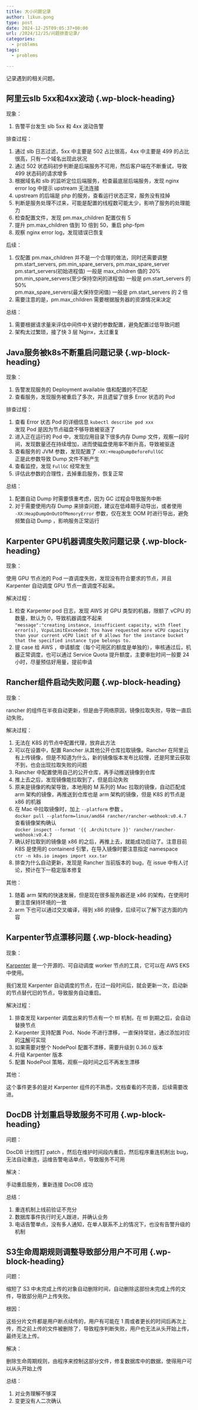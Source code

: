 ```yaml
---
title: 大小问题记录
author: likun.gong
type: post
date: 2024-12-25T09:05:37+00:00
url: /2024/12/25/问题排查记录/
categories:
  - problems
tags:
  - problems

---
```

记录遇到的相关问题。

## 阿里云slb 5xx和4xx波动 {.wp-block-heading}

现象：

<ol class="wp-block-list">
  <li>
    告警平台发生 slb 5xx 和 4xx 波动告警
  </li>
</ol>

排查过程：

<ol class="wp-block-list">
  <li>
    通过 slb 日志过滤，5xx 中主要是 502 占比很高，4xx 中主要是 499 的占比很高，只有一个域名出现此状况
  </li>
  <li>
    通过 502 状态码初步判断是后端服务不可用，然后客户端在不断重试，导致 499 状态码的请求增多
  </li>
  <li>
    根据域名和 slb 的监听定位后端服务，检查最底层后端服务，发现 nginx error log 中提示 upstream 无法连接
  </li>
  <li>
    upstream 的后端是 php 的服务，查看运行状态正常，服务没有挂掉
  </li>
  <li>
    判断是服务处理不过来，可能是配置的线程数可能太少，影响了服务的处理能力
  </li>
  <li>
    检查配置文件，发现 pm.max_children 配置仅有 5
  </li>
  <li>
    提升 pm.max_children 值到 10 倍到 50，重启 php-fpm
  </li>
  <li>
    观察 nginx error log，发现错误已恢复
  </li>
</ol>

后续：

<ol class="wp-block-list">
  <li>
    仅配置 pm.max_children 并不是一个合理的做法，同时还需要调整 pm.start_servers, pm.min_spare_servers, pm.max_spare_server<br />pm.start_servers(初始进程值) 一般是 max_children 值的 20%<br />pm.min_spare_servers(至少保持空闲的进程值) 一般是 pm.start_servers 的 50%<br />pm.max_spare_servers(最大保持空闲值) 一般是 pm.start_servers 的 2 倍
  </li>
  <li>
    需要注意的是，pm.max_children 需要根据服务器的资源情况来决定
  </li>
</ol>

总结：

<ol class="wp-block-list">
  <li>
    需要根据请求量来评估中间件中关键的参数配置，避免配置过低导致问题
  </li>
  <li>
    架构太过繁琐，接了快 3 层 Nginx，太过重复
  </li>
</ol>

## Java服务被k8s不断重启问题记录 {.wp-block-heading}

现象：

<ol class="wp-block-list">
  <li>
    告警发现服务的 Deployment available 值和配置的不匹配
  </li>
  <li>
    查看服务，发现服务被重启了多次，并且遗留了很多 Error 状态的 Pod
  </li>
</ol>

排查过程：

<ol class="wp-block-list">
  <li>
    查看 Error 状态 Pod 的详细信息 <code>kubectl describe pod xxx</code><br />发现 Pod 是因为节点磁盘不够导致被驱逐了
  </li>
  <li>
    进入正在运行的 Pod 中，发现应用目录下很多内存 Dump 文件，观察一段时间，发现数量还在持续增加，进而使磁盘使用率不断升高，导致被驱逐
  </li>
  <li>
    查看服务的 JVM 参数，发现配置了 <code>-XX:+HeapDumpBeforeFullGC</code><br />正是此参数导致 Dump 文件不断产生
  </li>
  <li>
    查看监控，发现 <code>FullGC</code> 经常发生
  </li>
  <li>
    评估此参数的合理性，去掉重启服务，恢复正常
  </li>
</ol>

总结：

<ol class="wp-block-list">
  <li>
    配置自动 Dump 时需要慎重考虑，因为 GC 过程会导致服务中断
  </li>
  <li>
    对于需要使用内存 Dump 来排查问题，建议在低峰期手动导出，或者使用 <br /><code>-XX:HeapDumpOnOutOfMemoryError</code> 参数，仅在发生 OOM 时进行导出，避免频繁自动 Dump ，影响服务正常运行
  </li>
</ol>

## Karpenter GPU机器调度失败问题记录 {.wp-block-heading}

现象：

使用 GPU 节点池的 Pod 一直调度失败，发现没有符合要求的节点，并且 Karpenter 自动调度 GPU 节点一直调度不起来。

解决过程：

<ol class="wp-block-list">
  <li>
    检查 Karpenter pod 日志，发现 AWS 对 GPU 类型的机器，限额了 vCPU 的数量，默认为 0，导致机器调度不起来<br /><code>"message":"creating instance, insufficient capacity, with fleet error(s), VcpuLimitExceeded: You have requested more vCPU capacity than your current vCPU limit of 0 allows for the instance bucket that the specified instance type belongs to.</code>
  </li>
  <li>
    提 case 给 AWS ，申请额度（每个可用区的额度是单独的），审核通过后，机器正常调度，也可以通过 Service Quota 提升额度，主要审批时间一般要 24 小时，尽量预估好用量，提前申请
  </li>
</ol>

## Rancher组件启动失败问题 {.wp-block-heading}

现象：

rancher 的组件在半夜自动更新，但是由于网络原因，镜像拉取失败，导致一直启动失败。

解决过程：

<ol class="wp-block-list">
  <li>
    无法在 K8S 的节点中配置代理，放弃此方法
  </li>
  <li>
    可以在设置中，配置 Rancher 从其他公开仓库拉取镜像。Rancher 在阿里云有上传镜像，但是不知道为什么，新的镜像版本发布比较慢，还是阿里云获取不到，也会出现拉取失败的问题
  </li>
  <li>
    Rancher 中配置使用自己的公开仓库，再手动推送镜像到仓库
  </li>
  <li>
    推上去之后，发现镜像能拉取到了，但是启动失败
  </li>
  <li>
    原来是镜像的构架导致，本地用的 M 系列的 Mac 拉取的镜像，自动匹配成 arm 架构的镜像，再推送到仓库也是 arm 架构的镜像，但是 K8S 的节点是 x86 的机器
  </li>
  <li>
    在 Mac 中拉取镜像时，加上 <code>--platform</code> 参数 。<br /><code>docker pull --platform=linux/amd64 rancher/rancher-webhook:v0.4.7</code> <br />查看镜像架构确认<br /><code>docker inspect --format '{{ .Architcture }}' rancher/rancher-webhook:v0.4.7</code>
  </li>
  <li>
    确认好拉取到的镜像是 x86 的之后，再推上去，就能成功启动了。注意目前 K8S 是使用的 containerd 引擎，在导入镜像时要注意指定 namespace<br /><code>ctr -n k8s.io images import xxx.tar</code>
  </li>
  <li>
    排查为什么自动更新，发现是 Rancher 当前版本的 bug，在 issue 中有人讨论，预计在下一稳定版本修复
  </li>
</ol>

其他：

<ol class="wp-block-list">
  <li>
    随着 arm 架构的快速发展，但是现在很多服务器还是 x86 的架构，在使用时要注意保持环境的一致
  </li>
  <li>
    arm 下也可以通过交叉编译，得到 x86 的镜像，后续可以了解下这方面的内容
  </li>
</ol>

## Karpenter节点漂移问题 {.wp-block-heading}

现象：

[Karpenter][1] 是一个开源的、可自动调度 worker 节点的工具，它可以在 AWS EKS 中使用。

我们发现 Karpenter 自动调度的节点，在过一段时间后，就会更新一次，启动新的节点替代旧的节点，导致服务自动重启。

解决过程：

<ol class="wp-block-list">
  <li>
    排查发现 karpenter 调度出来的节点有一个 ttl 机制，在 ttl 到期之后，会自动替换节点
  </li>
  <li>
    Karpenter 支持配置 Pod、Node 不进行漂移，一直保持常驻，通过添加对应的<a href="https://karpenter.sh/docs/concepts/disruption/#controls">注解</a>可实现
  </li>
  <li>
    如果需要对整个 NodePool 配置不漂移，需要升级到 0.36.0 版本
  </li>
  <li>
    升级 Karpenter 版本
  </li>
  <li>
    配置 NodePool 策略，观察一段时间之后不再发生漂移
  </li>
</ol>

其他：

这个事件更多的是对 Karpenter 组件的不熟悉，文档查看的不完善，后续需要改进。

## DocDB 计划重启导致服务不可用 {.wp-block-heading}

问题：

DocDB 计划性打 patch ，然后在维护时间段内重启，然后程序重连机制出 bug，无法自动重连，运维告警电话单点，导致服务不可用

解决：

手动重启服务，重新连接 DocDB 成功

总结：

<ol class="wp-block-list">
  <li>
    重连机制上线前验证不充分
  </li>
  <li>
    数据库事件执行时无人跟进，并确认业务
  </li>
  <li>
    电话告警单点，没有多人通知，在单人联系不上的情况下，也没有告警升级的机制
  </li>
</ol>

## S3生命周期规则调整导致部分用户不可用 {.wp-block-heading}

问题：

缩短了 S3 中未完成上传的对象自动删除时间，自动删除这部份未完成上传的文件，导致部分用户上传失败。

根因：

这些分片文件都是用户断点续传的，用户有可能在 1 周或者更长的时间后再次上传，而之前上传的文件被删除了，导致程序判断失败，用户也无法从头开始上传，最终无法上传。

解决：

删除生命周期规则，由程序来控制这部分文件，修复数据库中的数据，使得用户可以从头开始上传

总结：

<ol class="wp-block-list">
  <li>
    对业务理解不够深
  </li>
  <li>
    变更没有人二次确认
  </li>
</ol>

 [1]: https://karpenter.sh/